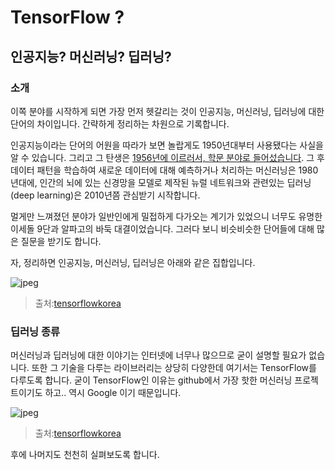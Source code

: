 # TensorFlow ?
## 인공지능? 머신러닝? 딥러닝? 

### 소개
이쪽 분야를 시작하게 되면 가장 먼저 헷갈리는 것이 인공지능, 머신러닝, 딥러닝에 대한 단어의 차이입니다. 간략하게 정리하는 차원으로 기록합니다.

인공지능이라는 단어의 어원을 따라가 보면 놀랍게도 1950년대부터 사용됐다는 사실을 알 수 있습니다. 그리고 그 탄생은 [1956년에 이르러서, 학문 분야로 들어섰습니다](https://ko.wikipedia.org/wiki/%EC%9D%B8%EA%B3%B5%EC%A7%80%EB%8A%A5#.EC.9D.B8.EA.B3.B5.EC.A7.80.EB.8A.A5.EC.9D.98_.ED.83.84.EC.83.9D.281952-1956.29). 그 후 데이터 패턴을 학습하여 새로운 데이터에 대해 예측하거나 처리하는 머신러닝은 1980년대에, 인간의 뇌에 있는 신경망을 모델로 제작된 뉴럴 네트워크와 관련있는 딥러닝(deep learning)은 2010년쯤 관심받기 시작합니다. 

멀게만 느껴졌던 분야가 일반인에게 밀접하게 다가오는 계기가 있었으니 너무도 유명한 이세돌 9단과 알파고의 바둑 대결이었습니다. 그러다 보니 비슷비슷한 단어들에 대해 많은 질문을 받기도 합니다. 

자, 정리하면 인공지능, 머신러닝, 딥러닝은 아래와 같은 집합입니다.

![jpeg](https://tensorflowkorea.files.wordpress.com/2016/08/ai-ml-dl.jpg?w=359&h=305)
> 출처:[tensorflowkorea](https://tensorflowkorea.wordpress.com/%ED%95%B4%EC%BB%A4%EC%97%90%EA%B2%8C-%EC%A0%84%ED%95%B4%EB%93%A4%EC%9D%80-%EB%A8%B8%EC%8B%A0%EB%9F%AC%EB%8B%9D-1/)

### 딥러닝 종류 
머신러닝과 딥러닝에 대한 이야기는 인터넷에 너무나 많으므로 굳이 설명할 필요가 없습니다. 또한 그 기술을 다루는 라이브러리는 상당히 다양한데 여기서는 TensorFlow를 다루도록 합니다. 굳이 TensorFlow인 이유는 github에서 가장 핫한 머신러닝 프로젝트이기도 하고.. 역시 Google 이기 때문입니다. 

![jpeg](https://tensorflowkorea.files.wordpress.com/2016/05/comparison_of_deep_learning_package.png)
> 출처:[tensorflowkorea](https://tensorflowkorea.wordpress.com/2016/05/21/%EB%94%A5%EB%9F%AC%EB%8B%9D-%ED%8C%A8%ED%82%A4%EC%A7%80-%EB%B9%84%EA%B5%90/)

후에 나머지도 천천히 실펴보도록 합니다. 
